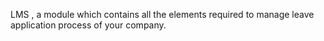 LMS , a module which contains all the elements required to manage leave application process of your company.
